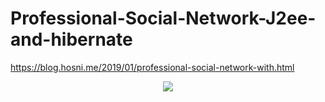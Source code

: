 # Professional-Social-Network-J2ee-and-hibernate

https://blog.hosni.me/2019/01/professional-social-network-with.html

<p align="center">
<img src="https://2.bp.blogspot.com/-1okSpJK65D4/XESABfOktmI/AAAAAAAAA8Q/XZX_M_cOeSwpXB2EAqLmBM5esppp_40RwCLcBGAs/s400/Screenshot%2Bfrom%2B2019-01-20%2B15%253A04%253A27.png">
</p>
